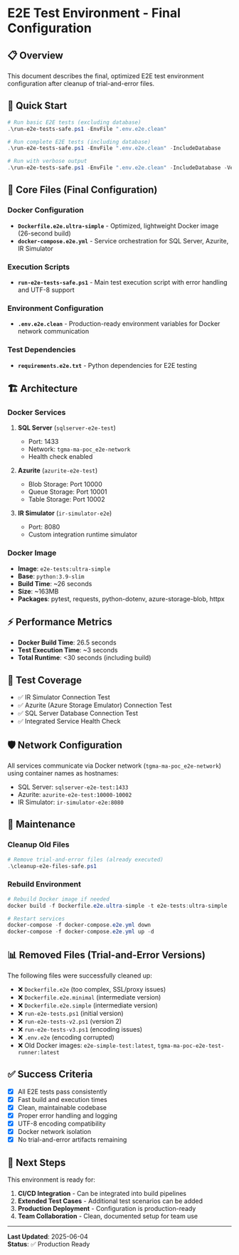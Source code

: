 # E2E Test Environment - Final Configuration

## 📋 Overview
This document describes the final, optimized E2E test environment configuration after cleanup of trial-and-error files.

## 🚀 Quick Start
```powershell
# Run basic E2E tests (excluding database)
.\run-e2e-tests-safe.ps1 -EnvFile ".env.e2e.clean"

# Run complete E2E tests (including database)
.\run-e2e-tests-safe.ps1 -EnvFile ".env.e2e.clean" -IncludeDatabase

# Run with verbose output
.\run-e2e-tests-safe.ps1 -EnvFile ".env.e2e.clean" -IncludeDatabase -Verbose
```

## 📁 Core Files (Final Configuration)

### Docker Configuration
- **`Dockerfile.e2e.ultra-simple`** - Optimized, lightweight Docker image (26-second build)
- **`docker-compose.e2e.yml`** - Service orchestration for SQL Server, Azurite, IR Simulator

### Execution Scripts
- **`run-e2e-tests-safe.ps1`** - Main test execution script with error handling and UTF-8 support

### Environment Configuration
- **`.env.e2e.clean`** - Production-ready environment variables for Docker network communication

### Test Dependencies
- **`requirements.e2e.txt`** - Python dependencies for E2E testing

## 🏗️ Architecture

### Docker Services
1. **SQL Server** (`sqlserver-e2e-test`)
   - Port: 1433
   - Network: `tgma-ma-poc_e2e-network`
   - Health check enabled

2. **Azurite** (`azurite-e2e-test`) 
   - Blob Storage: Port 10000
   - Queue Storage: Port 10001
   - Table Storage: Port 10002

3. **IR Simulator** (`ir-simulator-e2e`)
   - Port: 8080
   - Custom integration runtime simulator

### Docker Image
- **Image**: `e2e-tests:ultra-simple`
- **Base**: `python:3.9-slim`
- **Build Time**: ~26 seconds
- **Size**: ~163MB
- **Packages**: pytest, requests, python-dotenv, azure-storage-blob, httpx

## ⚡ Performance Metrics
- **Docker Build Time**: 26.5 seconds
- **Test Execution Time**: ~3 seconds
- **Total Runtime**: <30 seconds (including build)

## 🧪 Test Coverage
- ✅ IR Simulator Connection Test
- ✅ Azurite (Azure Storage Emulator) Connection Test  
- ✅ SQL Server Database Connection Test
- ✅ Integrated Service Health Check

## 🛡️ Network Configuration
All services communicate via Docker network (`tgma-ma-poc_e2e-network`) using container names as hostnames:
- SQL Server: `sqlserver-e2e-test:1433`
- Azurite: `azurite-e2e-test:10000-10002`
- IR Simulator: `ir-simulator-e2e:8080`

## 🔧 Maintenance

### Cleanup Old Files
```powershell
# Remove trial-and-error files (already executed)
.\cleanup-e2e-files-safe.ps1
```

### Rebuild Environment
```powershell
# Rebuild Docker image if needed
docker build -f Dockerfile.e2e.ultra-simple -t e2e-tests:ultra-simple .

# Restart services
docker-compose -f docker-compose.e2e.yml down
docker-compose -f docker-compose.e2e.yml up -d
```

## 📊 Removed Files (Trial-and-Error Versions)
The following files were successfully cleaned up:
- ❌ `Dockerfile.e2e` (too complex, SSL/proxy issues)
- ❌ `Dockerfile.e2e.minimal` (intermediate version)
- ❌ `Dockerfile.e2e.simple` (intermediate version)
- ❌ `run-e2e-tests.ps1` (initial version)
- ❌ `run-e2e-tests-v2.ps1` (version 2)
- ❌ `run-e2e-tests-v3.ps1` (encoding issues)
- ❌ `.env.e2e` (encoding corrupted)
- ❌ Old Docker images: `e2e-simple-test:latest`, `tgma-ma-poc-e2e-test-runner:latest`

## ✅ Success Criteria
- [x] All E2E tests pass consistently
- [x] Fast build and execution times
- [x] Clean, maintainable codebase
- [x] Proper error handling and logging
- [x] UTF-8 encoding compatibility
- [x] Docker network isolation
- [x] No trial-and-error artifacts remaining

## 🚀 Next Steps
This environment is ready for:
1. **CI/CD Integration** - Can be integrated into build pipelines
2. **Extended Test Cases** - Additional test scenarios can be added
3. **Production Deployment** - Configuration is production-ready
4. **Team Collaboration** - Clean, documented setup for team use

---
**Last Updated**: 2025-06-04  
**Status**: ✅ Production Ready
